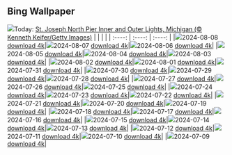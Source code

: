 ## Bing Wallpaper
![](./wallpaper/2024-08-08.jpg)Today: [St. Joseph North Pier Inner and Outer Lights, Michigan (© Kenneth Keifer/Getty Images)](./wallpaper/2024-08-08.jpg)
|      |      |      |
| :----: | :----: | :----: |
|![](./wallpaper/2024-08-08_sm.jpg)2024-08-08 [download 4k](./wallpaper/2024-08-08.jpg)|![](./wallpaper/2024-08-07_sm.jpg)2024-08-07 [download 4k](./wallpaper/2024-08-07.jpg)|![](./wallpaper/2024-08-06_sm.jpg)2024-08-06 [download 4k](./wallpaper/2024-08-06.jpg)|
|![](./wallpaper/2024-08-05_sm.jpg)2024-08-05 [download 4k](./wallpaper/2024-08-05.jpg)|![](./wallpaper/2024-08-04_sm.jpg)2024-08-04 [download 4k](./wallpaper/2024-08-04.jpg)|![](./wallpaper/2024-08-03_sm.jpg)2024-08-03 [download 4k](./wallpaper/2024-08-03.jpg)|
|![](./wallpaper/2024-08-02_sm.jpg)2024-08-02 [download 4k](./wallpaper/2024-08-02.jpg)|![](./wallpaper/2024-08-01_sm.jpg)2024-08-01 [download 4k](./wallpaper/2024-08-01.jpg)|![](./wallpaper/2024-07-31_sm.jpg)2024-07-31 [download 4k](./wallpaper/2024-07-31.jpg)|
|![](./wallpaper/2024-07-30_sm.jpg)2024-07-30 [download 4k](./wallpaper/2024-07-30.jpg)|![](./wallpaper/2024-07-29_sm.jpg)2024-07-29 [download 4k](./wallpaper/2024-07-29.jpg)|![](./wallpaper/2024-07-28_sm.jpg)2024-07-28 [download 4k](./wallpaper/2024-07-28.jpg)|
|![](./wallpaper/2024-07-27_sm.jpg)2024-07-27 [download 4k](./wallpaper/2024-07-27.jpg)|![](./wallpaper/2024-07-26_sm.jpg)2024-07-26 [download 4k](./wallpaper/2024-07-26.jpg)|![](./wallpaper/2024-07-25_sm.jpg)2024-07-25 [download 4k](./wallpaper/2024-07-25.jpg)|
|![](./wallpaper/2024-07-24_sm.jpg)2024-07-24 [download 4k](./wallpaper/2024-07-24.jpg)|![](./wallpaper/2024-07-23_sm.jpg)2024-07-23 [download 4k](./wallpaper/2024-07-23.jpg)|![](./wallpaper/2024-07-22_sm.jpg)2024-07-22 [download 4k](./wallpaper/2024-07-22.jpg)|
|![](./wallpaper/2024-07-21_sm.jpg)2024-07-21 [download 4k](./wallpaper/2024-07-21.jpg)|![](./wallpaper/2024-07-20_sm.jpg)2024-07-20 [download 4k](./wallpaper/2024-07-20.jpg)|![](./wallpaper/2024-07-19_sm.jpg)2024-07-19 [download 4k](./wallpaper/2024-07-19.jpg)|
|![](./wallpaper/2024-07-18_sm.jpg)2024-07-18 [download 4k](./wallpaper/2024-07-18.jpg)|![](./wallpaper/2024-07-17_sm.jpg)2024-07-17 [download 4k](./wallpaper/2024-07-17.jpg)|![](./wallpaper/2024-07-16_sm.jpg)2024-07-16 [download 4k](./wallpaper/2024-07-16.jpg)|
|![](./wallpaper/2024-07-15_sm.jpg)2024-07-15 [download 4k](./wallpaper/2024-07-15.jpg)|![](./wallpaper/2024-07-14_sm.jpg)2024-07-14 [download 4k](./wallpaper/2024-07-14.jpg)|![](./wallpaper/2024-07-13_sm.jpg)2024-07-13 [download 4k](./wallpaper/2024-07-13.jpg)|
|![](./wallpaper/2024-07-12_sm.jpg)2024-07-12 [download 4k](./wallpaper/2024-07-12.jpg)|![](./wallpaper/2024-07-11_sm.jpg)2024-07-11 [download 4k](./wallpaper/2024-07-11.jpg)|![](./wallpaper/2024-07-10_sm.jpg)2024-07-10 [download 4k](./wallpaper/2024-07-10.jpg)|
|![](./wallpaper/2024-07-09_sm.jpg)2024-07-09 [download 4k](./wallpaper/2024-07-09.jpg)|